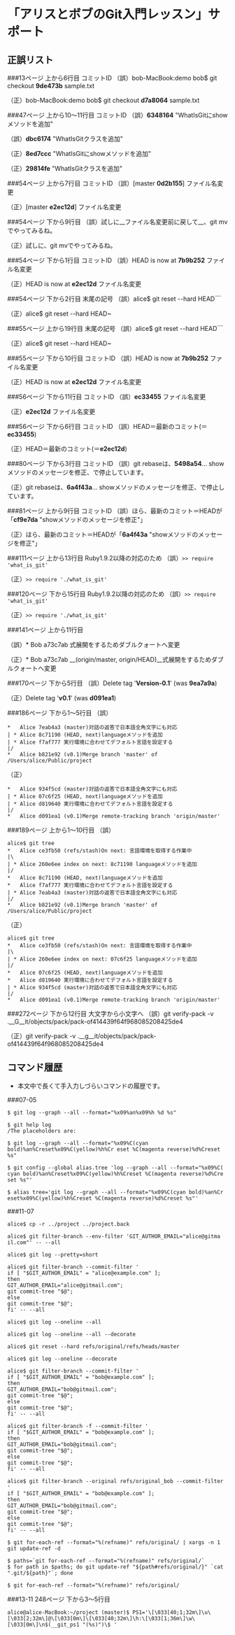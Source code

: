 「アリスとボブのGit入門レッスン」サポート
=========================================

正誤リスト
----------

###13ページ 上から6行目 コミットID
（誤）bob-MacBook:demo bob$ git checkout __9de473b__ sample.txt

（正）bob-MacBook:demo bob$ git checkout __d7a8064__ sample.txt


###47ページ 上から10〜11行目 コミットID
（誤）__6348164__ "WhatIsGitにshowメソッドを追加"

（誤）__dbc6174__ "WhatIsGitクラスを追加"


（正）__8ed7ccc__ "WhatIsGitにshowメソッドを追加"

（正）__29814fe__ "WhatIsGitクラスを追加"


###54ページ 上から7行目 コミットID
（誤）[master __0d2b155__] ファイル名変更

（正）[master __e2ec12d__] ファイル名変更


###54ページ 下から9行目
（誤）試しに__ファイル名変更前に戻して__、git mvでやってみるね。

（正）試しに、git mvでやってみるね。


###54ページ 下から1行目 コミットID
（誤）HEAD is now at __7b9b252__ ファイル名変更

（正）HEAD is now at __e2ec12d__ ファイル名変更


###54ページ 下から2行目 末尾の記号
（誤）alice$ git reset --hard HEAD￣

（正）alice$ git reset --hard HEAD~


###55ページ 上から19行目 末尾の記号
（誤）alice$ git reset --hard HEAD￣

（正）alice$ git reset --hard HEAD~


###55ページ 下から10行目 コミットID
（誤）HEAD is now at __7b9b252__ ファイル名変更

（正）HEAD is now at __e2ec12d__ ファイル名変更


###56ページ 下から11行目 コミットID
（誤）__ec33455__ ファイル名変更

（正）__e2ec12d__ ファイル名変更


###56ページ 下から6行目 コミットID
（誤）HEAD＝最新のコミット(＝__ec33455__)

（正）HEAD＝最新のコミット(＝__e2ec12d__)


###80ページ 下から3行目 コミットID
（誤）git rebaseは、__5498a54__... showメソッドのメッセージを修正、で停止しています。

（正）git rebaseは、__6a4f43a__... showメソッドのメッセージを修正、で停止しています。


###81ページ 上から9行目 コミットID
（誤）ほら、最新のコミット＝HEADが「__cf9e7da__ "showメソッドのメッセージを修正"」

（正）ほら、最新のコミット＝HEADが「__6a4f43a__ "showメソッドのメッセージを修正"」


###111ページ 上から13行目 Ruby1.9.2以降の対応のため
（誤）`>> require 'what_is_git'`

（正）`>> require './what_is_git'`


###120ページ 下から15行目 Ruby1.9.2以降の対応のため
（誤）`>> require 'what_is_git'`

（正）`>> require './what_is_git'`


###141ページ 上から11行目

（誤）* Bob a73c7ab 式展開をするためダブルクォートへ変更

（正）* Bob a73c7ab __(origin/master, origin/HEAD)__式展開をするためダブルクォートへ変更


###170ページ 下から5行目
（誤）Delete tag '__Version-0.1__' (was __9ea7a9a__)

（正）Delete tag '__v0.1__' (was __d091ea1__)


###186ページ 下から1〜5行目
（誤）
````
*   Alice 7eab4a3 (master)対話の返答で日本語全角文字にも対応
| * Alice 8c71190 (HEAD, next)languageメソッドを追加
| * Alice f7af777 実行環境に合わせてデフォルト言語を設定する
|/
*   Alice b821e92 (v0.1)Merge branch 'master' of /Users/alice/Public/project
````
（正）
````
*   Alice 934f5cd (master)対話の返答で日本語全角文字にも対応
| * Alice 07c6f25 (HEAD, next)languageメソッドを追加
| * Alice d819640 実行環境に合わせてデフォルト言語を設定する
|/
*   Alice d091ea1 (v0.1)Merge remote-tracking branch 'origin/master'
````


###189ページ 上から1〜10行目
（誤）
````
alice$ git tree
*   Alice ce3fb50 (refs/stash)On next: 言語環境を取得する作業中
|\
| * Alice 260e6ee index on next: 8c71190 languageメソッドを追加
|/
*   Alice 8c71190 (HEAD, next)languageメソッドを追加
*   Alice f7af777 実行環境に合わせてデフォルト言語を設定する
| * Alice 7eab4a3 (master)対話の返答で日本語全角文字にも対応
|/
*   Alice b821e92 (v0.1)Merge branch 'master' of /Users/alice/Public/project
````
（正）
````
alice$ git tree
*   Alice ce3fb50 (refs/stash)On next: 言語環境を取得する作業中
|\
| * Alice 260e6ee index on next: 07c6f25 languageメソッドを追加
|/
*   Alice 07c6f25 (HEAD, next)languageメソッドを追加
*   Alice d819640 実行環境に合わせてデフォルト言語を設定する
| * Alice 934f5cd (master)対話の返答で日本語全角文字にも対応
|/
*   Alice d091ea1 (v0.1)Merge remote-tracking branch 'origin/master'
````


###272ページ 下から12行目 大文字から小文字へ
（誤）git verify-pack -v .__G__it/objects/pack/pack-of414439f64f968085208425de4

（正）git verify-pack -v .__g__it/objects/pack/pack-of414439f64f968085208425de4


コマンド履歴
------------

* 本文中で長くて手入力しづらいコマンドの履歴です。

###07-05

````
$ git log --graph --all --format="%x09%an%x09%h %d %s"
````
````
$ git help log
/The placeholders are:
````
````
$ git log --graph --all --format="%x09%C(cyan bold)%an%Creset%x09%C(yellow)%h%Cr eset %C(magenta reverse)%d%Creset %s"
````
````
$ git config --global alias.tree 'log --graph --all --format="%x09%C( cyan bold)%an%Creset%x09%C(yellow)%h%Creset %C(magenta reverse)%d%Cre set %s"'
````
````
$ alias tree='git log --graph --all --format="%x09%C(cyan bold)%an%Cr eset%x09%C(yellow)%h%Creset %C(magenta reverse)%d%Creset %s"'
````

###11-07

````
alice$ cp -r ../project ../project.back
````
````
alice$ git filter-branch --env-filter 'GIT_AUTHOR_EMAIL="alice@gitma il.com"' -- --all
````
````
alice$ git log --pretty=short
````
````
alice$ git filter-branch --commit-filter '
if [ "$GIT_AUTHOR_EMAIL" = "alice@example.com" ];
then
GIT_AUTHOR_EMAIL="alice@gitmail.com";
git commit-tree "$@";
else
git commit-tree "$@";
fi' -- --all
````
````
alice$ git log --oneline --all
````
````
alice$ git log --oneline --all --decorate
````
````
alice$ git reset --hard refs/original/refs/heads/master
````
````
alice$ git log --oneline --decorate
````
````
alice$ git filter-branch --commit-filter '
if [ "$GIT_AUTHOR_EMAIL" = "bob@example.com" ];
then
GIT_AUTHOR_EMAIL="bob@gitmail.com";
git commit-tree "$@";
else
git commit-tree "$@";
fi' -- --all
````
````
alice$ git filter-branch -f --commit-filter '
if [ "$GIT_AUTHOR_EMAIL" = "bob@example.com" ];
then
GIT_AUTHOR_EMAIL="bob@gitmail.com";
git commit-tree "$@";
else    
git commit-tree "$@";
fi' -- --all
````
````
alice$ git filter-branch --original refs/original_bob --commit-filter '
if [ "$GIT_AUTHOR_EMAIL" = "bob@example.com" ];
then
GIT_AUTHOR_EMAIL="bob@gitmail.com";
git commit-tree "$@";
else
git commit-tree "$@";
fi' -- --all
````
````
$ git for-each-ref --format="%(refname)" refs/original/ | xargs -n 1 git update-ref -d
````
````
$ paths=`git for-each-ref --format="%(refname)" refs/original/`
$ for path in $paths; do git update-ref "${path#refs/original/}" `cat ".git/${path}"`; done
````
````
$ git for-each-ref --format="%(refname)" refs/original/
````

###13-11 248ページ 下から3〜5行目

````
alice@alice-MacBook:~/project (master)$ PS1='\[\033[40;1;32m\]\u\[\033[2;32m\]@\[\033[0m\]\[\033[40;32m\]\h:\[\033[1;36m\]\w\[\033[0m\]\n$(__git_ps1 "(%s)")\$ '
````
